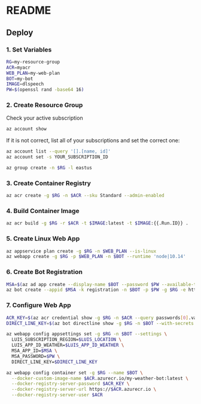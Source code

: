 # README

## Deploy

### 1. Set Variables

```bash
RG=my-resource-group
ACR=myacr
WEB_PLAN=my-web-plan
BOT=my-bot
IMAGE=dlspeech
PW=$(openssl rand -base64 16)
```

### 2. Create Resource Group

Check your active subscription

```bash
az account show
```

If it is not correct, list all of your subscriptions and set the correct one:

```bash
az account list --query '[].[name, id]'
az account set -s YOUR_SUBSCRIPTION_ID
```

```bash
az group create -n $RG -l eastus
```

### 3. Create Container Registry

```bash
az acr create -g $RG -n $ACR --sku Standard --admin-enabled
```

### 4. Build Container Image

```bash
az acr build -g $RG -r $ACR -t $IMAGE:latest -t $IMAGE:{{.Run.ID}} .
```

### 5. Create Linux Web App

```bash
az appservice plan create -g $RG -n $WEB_PLAN --is-linux
az webapp create -g $RG -p $WEB_PLAN -n $BOT --runtime 'node|10.14'
```

### 6. Create Bot Registration

```bash
MSA=$(az ad app create --display-name $BOT --password $PW --available-to-other-tenants --query appId -o tsv)
az bot create --appid $MSA -k registration -n $BOT -p $PW -g $RG -e https://$BOT.azurewebsites.net/api/messages
```


### 7. Configure Web App

```bash
ACR_KEY=$(az acr credential show -g $RG -n $ACR --query passwords[0].value -o tsv)
DIRECT_LINE_KEY=$(az bot directline show -g $RG -n $BOT --with-secrets --query properties.properties.sites[0].key -o tsv)

az webapp config appsettings set -g $RG -n $BOT --settings \
  LUIS_SUBSCRIPTION_REGION=$LUIS_LOCATION \
  LUIS_APP_ID_WEATHER=$LUIS_APP_ID_WEATHER \
  MSA_APP_ID=$MSA \
  MSA_PASSWORD=$PW \
  DIRECT_LINE_KEY=$DIRECT_LINE_KEY

az webapp config container set -g $RG --name $BOT \
  --docker-custom-image-name $ACR.azurecr.io/my-weather-bot:latest \
  --docker-registry-server-password $ACR_KEY \
  --docker-registry-server-url https://$ACR.azurecr.io \
  --docker-registry-server-user $ACR
```